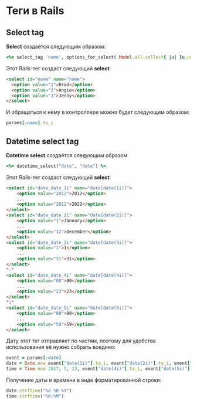 # Теги в Rails
## Select tag
**Select** создаётся следующим образом:
```ruby
<%= select_tag 'name', options_for_select( Model.all.collect{ |u| [u.name, u.id] } ) %>
```
Этот Rails-тег создаст следующий **select**:
```html
<select id="name" name="name">
  <option value="1">Brad</option>
  <option value="2">Angie</option>
  <option value="3">Jenny</option>
</select>
```
И обращаться к нему в контроллере можно будет следующим образом:
```ruby
params[:name].to_i
```
## Datetime select tag
**Datetime select** создаётся следующим образом
```ruby
<%= datetime_select("date", "date") %>
```
Этот Rails-тег создаст следующий **select**:
```html
<select id="date_date_1i" name="date[date(1i)]">
	<option value="2012">2012</option>
	...
	<option value="2012">2022</option>
</select>
<select id="date_date_2i" name="date[date(2i)]">
	<option value="1">January</option>
	...
	<option value="12">December</option>
</select>
<select id="date_date_3i" name="date[date(3i)]">
	<option value="1">1</option>
	...
	<option value="31">31</option>
</select>
"—"
<select id="date_date_4i" name="date[date(4i)]">
	<option value="00">00</option>
	...
	<option value="23">23</option>
</select>
":"
<select id="date_date_5i" name="date[date(5i)]">
	<option value="00">00</option>
	...
	<option value="59">59</option>
</select>
```
Дату этот тег отправляет по частям, поэтому для удобства использования её нужно собрать воедино:
```ruby
event = params[:date]
date = Date.new event["date(1i)"].to_i, event["date(2i)"].to_i, event["date(3i)"].to_i
time = Time.new 2017, 5, 23, event["date(4i)"].to_i, event["date(5i)"].to_i
```
Получение даты и времени в виде форматированной строки:
```ruby
date.strftime("%d %B %Y")
time.strftime("%H:%M")
```